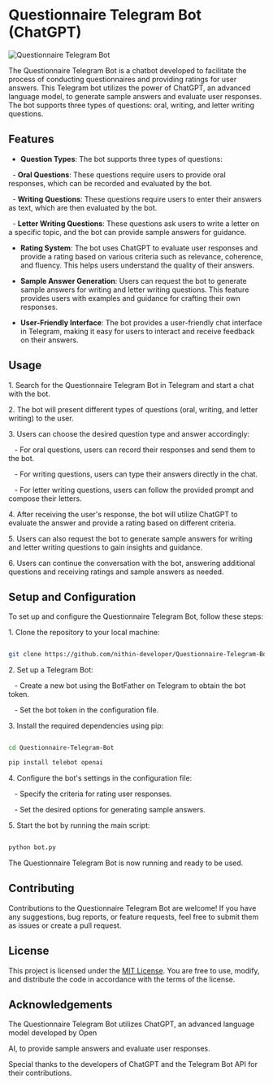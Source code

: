 # Questionnaire Telegram Bot (ChatGPT)

![Questionnaire Telegram Bot](https://github.com/nithin-developer/Questionnaire-Telegram-Bot-ChatGPT/assets/92811211/dac17d84-65cf-43ed-826b-1d78be8ae69c)

The Questionnaire Telegram Bot is a chatbot developed to facilitate the process of conducting questionnaires and providing ratings for user answers. This Telegram bot utilizes the power of ChatGPT, an advanced language model, to generate sample answers and evaluate user responses. The bot supports three types of questions: oral, writing, and letter writing questions.

## Features

- **Question Types**: The bot supports three types of questions:

  - **Oral Questions**: These questions require users to provide oral responses, which can be recorded and evaluated by the bot.

  - **Writing Questions**: These questions require users to enter their answers as text, which are then evaluated by the bot.

  - **Letter Writing Questions**: These questions ask users to write a letter on a specific topic, and the bot can provide sample answers for guidance.

- **Rating System**: The bot uses ChatGPT to evaluate user responses and provide a rating based on various criteria such as relevance, coherence, and fluency. This helps users understand the quality of their answers.

- **Sample Answer Generation**: Users can request the bot to generate sample answers for writing and letter writing questions. This feature provides users with examples and guidance for crafting their own responses.

- **User-Friendly Interface**: The bot provides a user-friendly chat interface in Telegram, making it easy for users to interact and receive feedback on their answers.

## Usage

1\. Search for the Questionnaire Telegram Bot in Telegram and start a chat with the bot.

2\. The bot will present different types of questions (oral, writing, and letter writing) to the user.

3\. Users can choose the desired question type and answer accordingly:

   - For oral questions, users can record their responses and send them to the bot.

   - For writing questions, users can type their answers directly in the chat.

   - For letter writing questions, users can follow the provided prompt and compose their letters.

4\. After receiving the user's response, the bot will utilize ChatGPT to evaluate the answer and provide a rating based on different criteria.

5\. Users can also request the bot to generate sample answers for writing and letter writing questions to gain insights and guidance.

6\. Users can continue the conversation with the bot, answering additional questions and receiving ratings and sample answers as needed.

## Setup and Configuration

To set up and configure the Questionnaire Telegram Bot, follow these steps:

1\. Clone the repository to your local machine:

```bash

git clone https://github.com/nithin-developer/Questionnaire-Telegram-Bot.git

```

2\. Set up a Telegram Bot:

   - Create a new bot using the BotFather on Telegram to obtain the bot token.

   - Set the bot token in the configuration file.

3\. Install the required dependencies using pip:

```bash

cd Questionnaire-Telegram-Bot

pip install telebot openai

```

4\. Configure the bot's settings in the configuration file:

   - Specify the criteria for rating user responses.

   - Set the desired options for generating sample answers.

5\. Start the bot by running the main script:

```bash

python bot.py

```

The Questionnaire Telegram Bot is now running and ready to be used.

## Contributing

Contributions to the Questionnaire Telegram Bot are welcome! If you have any suggestions, bug reports, or feature requests, feel free to submit them as issues or create a pull request.

## License

This project is licensed under the [MIT License](LICENSE). You are free to use, modify, and distribute the code in accordance with the terms of the license.

## Acknowledgements

The Questionnaire Telegram Bot utilizes ChatGPT, an advanced language model developed by Open

AI, to provide sample answers and evaluate user responses.

Special thanks to the developers of ChatGPT and the Telegram Bot API for their contributions.
